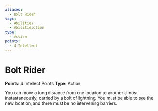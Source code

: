 ```yaml
---
aliases:
  - Bolt Rider
tags:
  - Abilities
  - Abilitiesction
type:
  - Action
points:
  - 4 Intellect
---
```


# Bolt Rider

**Points**: 4 Intellect Points
**Type**: Action

You can move a long distance from one location to another almost instantaneously, carried by a bolt of lightning. You must be able to see the new location, and there must be no intervening barriers.
